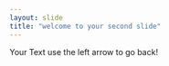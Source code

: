 ```yaml
---
layout: slide
title: "welcome to your second slide"
---
```

Your Text
use the left arrow to go back!

